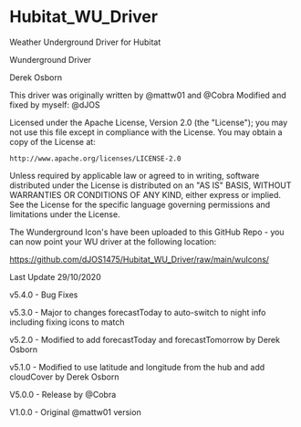 # Hubitat_WU_Driver
Weather Underground Driver for Hubitat

Wunderground Driver

Derek Osborn

This driver was originally written by @mattw01 and @Cobra
Modified and fixed by myself: @dJOS

Licensed under the Apache License, Version 2.0 (the "License"); you may not use this file except
in compliance with the License. You may obtain a copy of the License at:

    http://www.apache.org/licenses/LICENSE-2.0

Unless required by applicable law or agreed to in writing, software distributed under the License is distributed
on an "AS IS" BASIS, WITHOUT WARRANTIES OR CONDITIONS OF ANY KIND, either express or implied. See the License
for the specific language governing permissions and limitations under the License.

The Wunderground Icon's have been uploaded to this GitHub Repo - you can now point your WU driver at the following location:

https://github.com/dJOS1475/Hubitat_WU_Driver/raw/main/wuIcons/

Last Update 29/10/2020

v5.4.0 - Bug Fixes

v5.3.0 - Major to changes forecastToday to auto-switch to night info including fixing icons to match

v5.2.0 - Modified to add forecastToday and forecastTomorrow by Derek Osborn

v5.1.0 - Modified to use latitude and longitude from the hub and add cloudCover by Derek Osborn

V5.0.0 - Release by @Cobra

V1.0.0 - Original @mattw01 version


